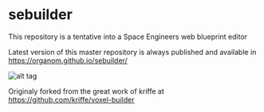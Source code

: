 # sebuilder

This repository is a tentative into a Space Engineers web blueprint editor

Latest version of this master repository is always published and available in https://organom.github.io/sebuilder/




![alt tag](http://wiki.makerslink.se/images/0/0c/Voxelbuilder.PNG)

Originaly forked from the great work of kriffe at https://github.com/kriffe/voxel-builder 
